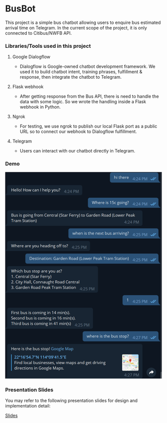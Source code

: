 # BusBot
This project is a simple bus chatbot allowing users to enquire bus estimated arrival time on Telegram. In the current scope of the project, it is only connected to Citibus/NWFB API.


### Libraries/Tools used in this project

1. Google Dialogflow
   * Dialogflow is Google-owned chatbot development framework. We used it to build chatbot intent, training phrases, fulfillment & response, then integrate the chatbot to Telegram.

2. Flask webhook
   * After getting response from the Bus API, there is need to handle the data with some logic. So we wrote the handling inside a Flask webhook in Python.

3. Ngrok
   * For testing, we use ngrok to publish our local Flask port as a public URL so to connect our webhook to Dialogflow fulfillment.
   
4. Telegram
   * Users can interact with our chatbot directly in Telegram.
      
   
### Demo
![demo](demo/demo.png)

### Presentation Slides
You may refer to the following presentation slides for design and implementation detail:

[Slides](https://drive.google.com/open?id=1EDiTk0iCbc19idYrmdvDG2t5Ade7eNJm)
